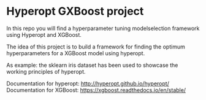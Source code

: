 # Hyperopt GXBoost project
In this repo you will find a hyperparameter tuning modelselection framework using Hyperopt and XGBoost. 

The idea of this project is to build a framework for finding the optimum hyperparameters for a XGBoost model using hyperopt. 

As example: the sklearn iris dataset has been used to showcase the working principles of hyperopt.

Documentation for hyperopt: http://hyperopt.github.io/hyperopt/
Documentation for XGBoost: https://xgboost.readthedocs.io/en/stable/



